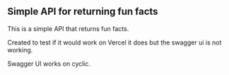 ## Simple API for returning fun facts

This is a simple API that returns fun facts.

Created to test if it would work on Vercel it does but the swagger ui is not working.

Swagger UI works on cyclic.
